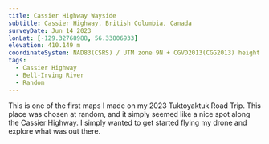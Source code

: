 ```yaml
---
title: Cassier Highway Wayside
subtitle: Cassier Highway, British Columbia, Canada
surveyDate: Jun 14 2023
lonLat: [-129.32768988, 56.33806933]
elevation: 410.149 m
coordinateSystem: NAD83(CSRS) / UTM zone 9N + CGVD2013(CGG2013) height
tags:
  - Cassier Highway
  - Bell-Irving River
  - Random
---
```


This is one of the first maps I made on my 2023 Tuktoyaktuk Road Trip. This place was chosen at random, and it simply seemed like a nice spot along the Cassier Highway. I simply wanted to get started flying my drone and explore what was out there.
